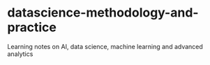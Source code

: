 # datascience-methodology-and-practice
Learning notes on AI, data science, machine learning and advanced analytics
